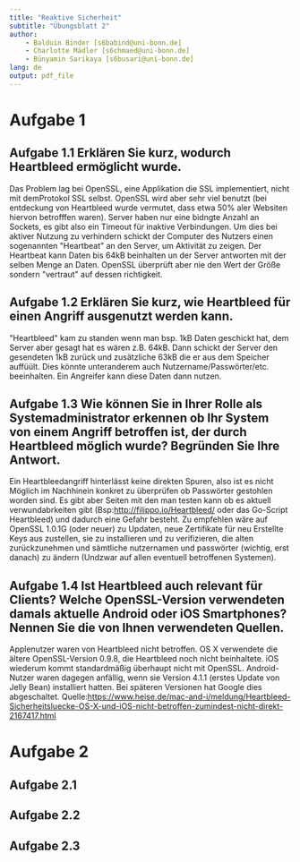 ```yaml
---
title: "Reaktive Sicherheit"
subtitle: "Übungsblatt 2"
author: 
	- Balduin Binder [s6babind@uni-bonn.de]
	- Charlotte Mädler [s6chmaed@uni-bonn.de]
	- Bünyamin Sarikaya [s6busari@uni-bonn.de]
lang: de
output: pdf_file
---
```


# Aufgabe 1

## Aufgabe 1.1  Erklären Sie kurz, wodurch Heartbleed ermöglicht wurde.
Das Problem lag bei OpenSSL, eine Applikation die SSL implementiert, nicht mit demProtokol SSL selbst. OpenSSL wird aber sehr
viel benutzt (bei entdeckung von Heartbleed wurde vermutet, dass etwa 50% aler Websiten hiervon betrofffen waren). 
Server haben nur eine bidngte Anzahl an Sockets, es gibt also ein Timeout für inaktive Verbindungen. Um dies bei aktiver Nutzung zu verhindern schickt der Computer des Nutzers einen sogenannten "Heartbeat" an den Server, um Aktivität zu zeigen. Der Heartbeat 
kann Daten bis 64kB beinhalten un der Server antworten mit der selben Menge an Daten. OpenSSL überprüft aber nie den Wert der Größe sondern "vertraut" auf dessen richtigkeit.

## Aufgabe 1.2 Erklären Sie kurz, wie Heartbleed für einen Angriff ausgenutzt werden kann.
"Heartbleed" kam zu standen wenn man bsp. 1kB Daten geschickt hat, dem Server aber gesagt hat es wären z.B. 64kB. Dann schickt der Server den gesendeten 1kB zurück und zusätzliche 63kB die er aus dem Speicher auffüült. Dies könnte unteranderem auch Nutzername/Passwörter/etc. beeinhalten. Ein Angreifer kann diese Daten dann nutzen. 


## Aufgabe 1.3 Wie können Sie in Ihrer Rolle als Systemadministrator erkennen ob Ihr System von einem Angriff betroffen ist, der durch Heartbleed möglich wurde? Begründen Sie Ihre Antwort.
Ein Heartbleedangriff hinterlässt keine direkten Spuren, also ist es nicht Möglich im Nachhinein konkret zu überprüfen ob Passwörter gestohlen worden sind. Es gibt aber Seiten mit den man testen kann ob es aktuell verwundabrkeiten gibt (Bsp:http://filippo.io/Heartbleed/ oder das Go-Script Heartbleed) und dadurch eine Gefahr besteht.
Zu empfehlen wäre auf OpenSSL 1.0.1G (oder neuer) zu Updaten, neue Zertifikate für neu Erstellte Keys aus
zustellen, sie zu installieren und zu verifizieren, die alten zurückzunehmen und sämtliche nutzernamen und passwörter (wichtig, erst danach) zu ändern (Undzwar auf allen eventuell betroffenen Systemen).



## Aufgabe 1.4 Ist Heartbleed auch relevant für Clients? Welche OpenSSL-Version verwendeten damals aktuelle Android oder iOS Smartphones? Nennen Sie die von Ihnen verwendeten Quellen.
Applenutzer waren von Heartbleed nicht betroffen. OS X verwendete die ältere OpenSSL-Version 0.9.8, die Heartbleed noch nicht 
beinhaltete. iOS wiederum kommt standardmäßig überhaupt nicht mit OpenSSL. Android-Nutzer waren dagegen anfällig, wenn sie Version 4.1.1 
(erstes Update von Jelly Bean) installiert hatten. Bei späteren Versionen hat Google dies abgeschaltet.
Quelle:https://www.heise.de/mac-and-i/meldung/Heartbleed-Sicherheitsluecke-OS-X-und-iOS-nicht-betroffen-zumindest-nicht-direkt-2167417.html

# Aufgabe 2

## Aufgabe 2.1
## Aufgabe 2.2
## Aufgabe 2.3
